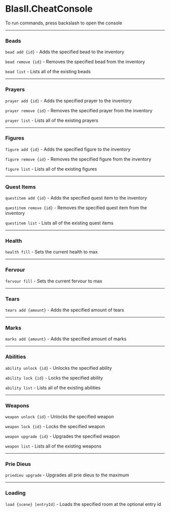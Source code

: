# BlasII.CheatConsole

To run commands, press backslash to open the console

---

### Beads
```bead add {id}``` - Adds the specified bead to the inventory

```bead remove {id}``` - Removes the specified bead from the inventory

```bead list``` - Lists all of the existing beads

---

### Prayers
```prayer add {id}``` - Adds the specified prayer to the inventory

```prayer remove {id}``` - Removes the specified prayer from the inventory

```prayer list``` - Lists all of the existing prayers

---

### Figures
```figure add {id}``` - Adds the specified figure to the inventory

```figure remove {id}``` - Removes the specified figure from the inventory

```figure list``` - Lists all of the existing figures

---

### Quest Items
```questitem add {id}``` - Adds the specified quest item to the inventory

```questitem remove {id}``` - Removes the specified quest item from the inventory

```questitem list``` - Lists all of the existing quest items

---

### Health
```health fill``` - Sets the current health to max

---

### Fervour
```fervour fill``` - Sets the current fervour to max

---

### Tears
```tears add {amount}``` - Adds the specified amount of tears

---

### Marks
```marks add {amount}``` - Adds the specified amount of marks

---

### Abilities
```ability unlock {id}``` - Unlocks the specified ability

```ability lock {id}``` - Locks the specified ability

```ability list``` - Lists all of the existing abilities

---

### Weapons
```weapon unlock {id}``` - Unlocks the specified weapon

```weapon lock {id}``` - Locks the specified weapon

```weapon upgrade {id}``` - Upgrades the specified weapon

```weapon list``` - Lists all of the existing weapons

---

### Prie Dieus
```priedieu upgrade``` - Upgrades all prie dieus to the maximum

---

### Loading
```load {scene} [entryId]``` - Loads the specified room at the optional entry id
